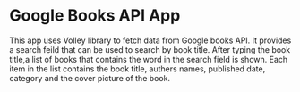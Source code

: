 # Google Books API App
This app uses Volley library to fetch data from Google books API.
It provides a search feild that can be used to search by book title. After typing the book title,a list of books that contains the word in the search field is shown.
Each item in the list contains the book title, authers names, published date, category and the cover picture of the book.
